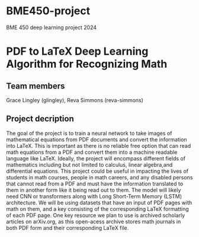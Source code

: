 # BME450-project
BME 450 deep learning project 2024
# PDF to LaTeX Deep Learning Algorithm for Recognizing Math
## Team members
  Grace Lingley (glingley), Reva Simmons (reva-simmons)
## Project decription
  The goal of the project is to train a neural network to take images of mathematical equations from PDF documents and convert the information into LaTeX. This is important as there is no reliable free option that can read math equations from a PDF and convert them into a machine readable language like LaTeX. Ideally, the project will encompass different fields of mathematics including but not limited to calculus, linear algebra,and differential equations. This project could be useful in impacting the lives of students in math courses, people in math careers, and any disabled persons that cannot read from a PDF and must have the information translated to them in another form like it being read out to them.
  The model will likely need CNN or transformers along with Long Short-Term Memory (LSTM) architecture. We will be using datasets that have an input of PDF pages with math on them, and a key consisting of the corresponding LaTeX formatting of each PDF page. One key resource we plan to use is archived scholarly articles on arXiv.org, as this open-acess archive stores math journals in both PDF form and their corresponding LaTeX file. 

